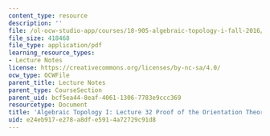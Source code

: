 ```yaml
---
content_type: resource
description: ''
file: /ol-ocw-studio-app/courses/18-905-algebraic-topology-i-fall-2016/e24eb917e278a8dfe5914a72729c91d8_MIT18_905F16_lec32.pdf
file_size: 418468
file_type: application/pdf
learning_resource_types:
- Lecture Notes
license: https://creativecommons.org/licenses/by-nc-sa/4.0/
ocw_type: OCWFile
parent_title: Lecture Notes
parent_type: CourseSection
parent_uid: bcf5ea44-8eaf-4061-1306-7783e9ccc369
resourcetype: Document
title: 'Algebraic Topology I: Lecture 32 Proof of the Orientation Theorem'
uid: e24eb917-e278-a8df-e591-4a72729c91d8
---
```

